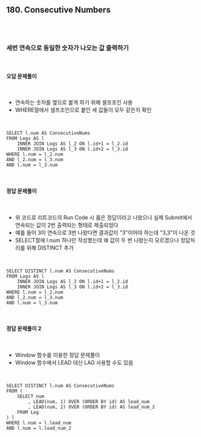 ## **180. Consecutive Numbers**

<br>
<br>

### **세번 연속으로 동일한 숫자가 나오는 값 출력하기**

<br>

#### **오답 문제풀이**

<br>

- 연속하는 숫자를 옆으로 붙게 하기 위해 셀프조인 사용
- WHERE절에서 셀프조인으로 붙인 세 값들이 모두 같은지 확인

<br>

    SELECT l.num AS ConsecutiveNums
    FROM Logs AS l
        INNER JOIN Logs AS l_2 ON l.id+1 = l_2.id
        INNER JOIN Logs AS l_3 ON l.id+2 = l_3.id
    WHERE l.num = l_2.num
    AND l_2.num = l_3.num
    AND l.num = l_3.num

<br>

#### **정답 문제풀이**

<br>

- 위 코드로 리트코드의 Run Code 시 옳은 정답이라고 나왔으나 실제 Submit에서 연속되는 값이 2번 출력되는 형태로 제출되었다
- 예를 들어 3이 연속으로 3번 나왔다면 결과값이 "3"이어야 하는데 "3,3"이 나온 것
- SELECT절에 l.num 하나만 작성했는데 왜 값이 두 번 나왔는지 모르겠으나 정답처리를 위해 DISTINCT 추가

<br>

    SELECT DISTINCT l.num AS ConsecutiveNums
    FROM Logs AS l
        INNER JOIN Logs AS l_2 ON l.id+1 = l_2.id
        INNER JOIN Logs AS l_3 ON l.id+2 = l_3.id
    WHERE l.num = l_2.num
    AND l_2.num = l_3.num
    AND l.num = l_3.num

<br>

#### **정답 문제풀이 2**

<br>

- Window 함수를 이용한 정답 문제풀이
- Window 함수에서 LEAD 대신 LAG 사용할 수도 있음

<br>

    SELECT DISTINCT l.num AS ConsecutiveNums
    FROM (
        SELECT num
            , LEAD(num, 1) OVER (ORDER BY id) AS lead_num
            , LEAD(num, 2) OVER (ORDER BY id) AS lead_num_2
        FROM Log
    ) l
    WHERE l.num = l.lead_num
    AND l.num = l.lead_num_2